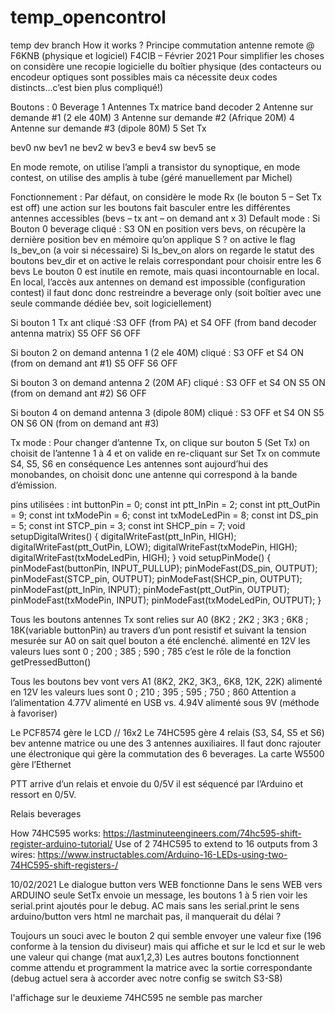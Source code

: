 # temp_opencontrol
temp dev branch
How it works ?
Principe commutation antenne remote @ F6KNB (physique et logiciel)
F4CIB – Février 2021
Pour simplifier les choses on considère une recopie logicielle du boîtier physique (des contacteurs ou encodeur optiques sont possibles mais ca nécessite deux codes distincts...c’est bien plus compliqué!)

Boutons : 
0 Beverage 
1 Antennes Tx matrice band decoder
2 Antenne sur demande #1 (2 ele 40M)
3 Antenne sur demande #2 (Afrique 20M)
4 Antenne sur demande #3 (dipole 80M)
5 Set Tx

bev0 nw
bev1 ne
bev2 w
bev3 e
bev4 sw
bev5 se

En mode remote, on utilise l’ampli a transistor du synoptique, en mode contest, on utilise des amplis à tube (géré manuellement par Michel)

Fonctionnement :
Par défaut, on considère le mode Rx (le bouton 5 – Set Tx est off)
une action sur les boutons fait basculer entre les différentes antennes accessibles (bevs – tx ant – on demand ant x 3)
Default mode :
Si Bouton 0 beverage cliqué : S3 ON en position vers bevs, on récupère la dernière position bev en mémoire qu’on applique S ? on active le flag Is_bev_on (a voir si nécessaire)
Si Is_bev_on alors on regarde le statut des boutons bev_dir et on active le relais correspondant pour  choisir entre les 6 bevs
Le bouton 0 est inutile en remote, mais quasi incontournable en local.
En local, l’accès aux antennes on demand est impossible (configuration contest) il faut donc donc restreindre a beverage only (soit boîtier avec une seule commande dédiée bev, soit logiciellement)

Si bouton 1 Tx ant cliqué :S3 OFF (from PA) et S4 OFF (from band decoder antenna matrix) S5 OFF S6 OFF

Si bouton 2 on demand antenna 1 (2 ele 40M) cliqué : S3 OFF et S4 ON (from on demand ant #1) S5 OFF S6 OFF 

Si bouton 3 on demand antenna 2 (20M AF) cliqué : S3 OFF et S4 ON S5 ON (from on demand ant #2) S6 OFF 

Si bouton 4 on demand antenna 3 (dipole 80M) cliqué : S3 OFF et S4 ON  S5 ON S6 ON (from on demand ant #3)

Tx mode :
Pour changer d’antenne Tx, on clique sur bouton 5 (Set Tx) on choisit de l’antenne 1 à 4 et on valide en re-cliquant sur Set Tx on commute S4, S5, S6 en conséquence
Les antennes sont aujourd’hui des monobandes, on choisit donc une antenne qui correspond à la bande d’émission.


pins utilisées :
int buttonPin = 0;
const int ptt_InPin = 2;
const int ptt_OutPin = 9;
const int txModePin = 6;
const int txModeLedPin = 8;
const int DS_pin = 5;
const int STCP_pin = 3;
const int SHCP_pin = 7;
void setupDigitalWrites()
{
	digitalWriteFast(ptt_InPin, HIGH);
	digitalWriteFast(ptt_OutPin, LOW);
	digitalWriteFast(txModePin, HIGH);
	digitalWriteFast(txModeLedPin, HIGH);
}
void setupPinMode()
{
	pinModeFast(buttonPin, INPUT_PULLUP);
	pinModeFast(DS_pin, OUTPUT);
	pinModeFast(STCP_pin, OUTPUT);
	pinModeFast(SHCP_pin, OUTPUT);
	pinModeFast(ptt_InPin, INPUT);
	pinModeFast(ptt_OutPin, OUTPUT);
	pinModeFast(txModePin, INPUT);
	pinModeFast(txModeLedPin, OUTPUT);
}

Tous les boutons antennes Tx sont relies sur A0 (8K2 ; 2K2 ; 3K3 ; 6K8 ; 18K(variable buttonPin) au travers d’un pont resistif et suivant la tension mesurée sur A0 on sait quel bouton a été enclenché. alimenté en 12V les valeurs lues sont 0 ; 200 ; 385 ; 590 ; 785
c’est le rôle de la fonction getPressedButton()

Tous les boutons bev vont vers A1 (8K2, 2K2, 3K3,, 6K8, 12K, 22K) alimenté en 12V les valeurs lues sont 0 ; 210 ; 395 ; 595 ; 750 ; 860
Attention a l’alimentation 4.77V alimenté en USB vs. 4.94V alimenté sous 9V (méthode à favoriser)

Le PCF8574 gère le LCD // 16x2
Le 74HC595 gère 4 relais (S3, S4, S5 et S6) bev antenne matrice ou une des 3 antennes auxiliaires.
Il faut donc rajouter une électronique qui gère la commutation des 6 beverages.
La carte W5500 gère l’Ethernet

PTT arrive d’un relais et envoie du 0/5V il est séquencé par l’Arduino et ressort en 0/5V.

Relais beverages  

How 74HC595 works:
https://lastminuteengineers.com/74hc595-shift-register-arduino-tutorial/
Use of 2 74HC595 to extend to 16 outputs from 3 wires:
https://www.instructables.com/Arduino-16-LEDs-using-two-74HC595-shift-registers-/

10/02/2021
Le dialogue button vers WEB fonctionne
Dans le sens WEB vers ARDUINO seule SetTx envoie un message, les boutons 1 à 5 rien voir les serial.print ajoutés pour le debug.
AC mais sans les serial.print le sens arduino/button vers html ne marchait pas, il manquerait du délai ?

Toujours un souci avec le bouton 2 qui semble envoyer une valeur fixe (196 conforme à la tension du diviseur) mais qui affiche et sur le lcd et sur le web une valeur qui change (mat aux1,2,3)
Les autres boutons fonctionnent comme attendu et programment la matrice avec la sortie correspondante (debug actuel sera à accorder avec notre config se switch S3-S8)

l'affichage sur le deuxieme 74HC595 ne semble pas marcher
